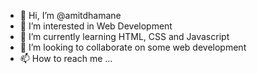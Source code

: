 - 👋 Hi, I’m @amitdhamane
- 👀 I’m interested in Web Development
- 🌱 I’m currently learning HTML, CSS and Javascript
- 💞️ I’m looking to collaborate on some web development
- 📫 How to reach me ...

<!---
amitdhamane/amitdhamane is a ✨ special ✨ repository because its `README.md` (this file) appears on your GitHub profile.
You can click the Preview link to take a look at your changes.
--->
